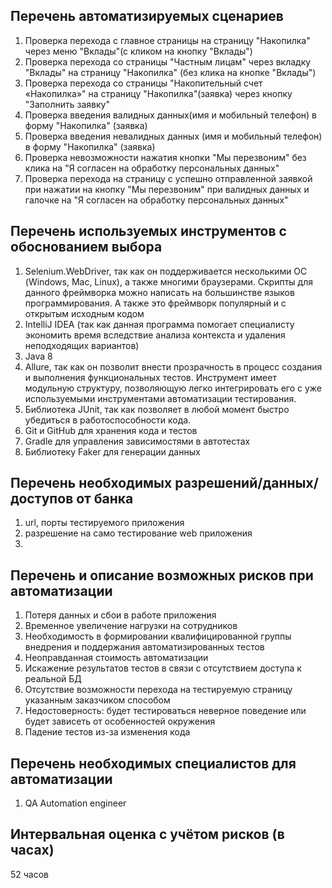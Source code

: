 ## Перечень автоматизируемых сценариев
1. Проверка перехода с главное страницы на страницу "Накопилка" через меню  "Вклады"(с кликом на кнопку "Вклады")
1. Проверка перехода со страницы "Частным лицам" через вкладку "Вклады" на страницу "Накопилка" (без клика на кнопке "Вклады")
1. Проверка перехода со страницы "Накопительный счет «Накопилка»" на страницу "Накопилка"(заявка) через кнопку "Заполнить заявку"
1. Проверка введения валидных данных(имя и мобильный телефон) в форму "Накопилка" (заявка)
1. Проверка введения невалидных данных (имя и мобильный телефон) в форму "Накопилка" (заявка)
1. Проверка невозможности нажатия кнопки "Мы перезвоним" без клика на "Я согласен на обработку персональных данных"
1. Проверка перехода на страницу с успешно отправленной заявкой при нажатии на кнопку "Мы перезвоним" при валидных данных и галочке на "Я согласен на обработку персональных данных"

## Перечень используемых инструментов с обоснованием выбора
1. Selenium.WebDriver, так как он поддерживается несколькими ОС (Windows, Mac, Linux), а также многими браузерами. Скрипты для данного фреймворка можно написать на большинстве языков программирования. А также это фреймворк популярный и с открытым исходным кодом
1. IntelliJ IDEA (так как данная программа помогает специалисту экономить время вследствие анализа контекста и удаления неподходящих вариантов)
1. Java 8
1. Allure, так как он позволит внести прозрачность в процесс создания и выполнения функциональных тестов. Инструмент имеет модульную структуру, позволяющую легко интегрировать его с уже используемыми инструментами автоматизации тестирования.
1. Библиотека JUnit, так как позволяет в любой момент быстро убедиться в работоспособности кода.
1. Git и GitHub для хранения кода и тестов
1. Gradle для управления зависимостями в автотестах
1. Библиотеку Faker для генерации данных 


## Перечень необходимых разрешений/данных/доступов от банка 
1. url, порты тестируемого приложения
1. разрешение на само тестирование web приложения
1. 

## Перечень и описание возможных рисков при автоматизации
1. Потеря данных и сбои в работе приложения
1. Временное увеличение нагрузки на сотрудников 
1. Необходимость в формировании квалифицированной группы внедрения и поддержания автоматизированных тестов
1. Неоправданная стоимость автоматизации
1. Искажение результатов тестов в связи с отсутствием доступа к реальной БД
1. Отсутствие возможности перехода на тестируемую страницу указанным заказчиком способом
1. Недостоверность: будет  тестироваться неверное поведение или будет зависеть от особенностей окружения
2. Падение тестов из-за изменения кода

## Перечень необходимых специалистов для автоматизации
1. QA Automation engineer

## Интервальная оценка с учётом рисков (в часах)
52 часов
